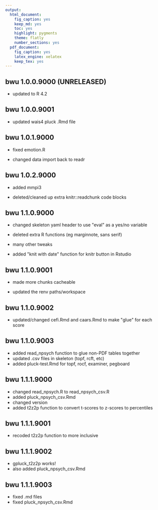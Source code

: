 ```yaml
---
output:
  html_document:
    fig_caption: yes
    keep_md: yes
    toc: yes
    highlight: pygments
    theme: flatly
    number_sections: yes
  pdf_document:
    fig_caption: yes
    latex_engine: xelatex
    keep_tex: yes
---
```


## bwu 1.0.0.9000 (UNRELEASED)

- updated to R 4.2

## bwu 1.0.0.9001

- updated wais4 pluck .Rmd file

## bwu 1.0.1.9000

- fixed emotion.R

- changed data import back to readr

## bwu 1.0.2.9000

- added mmpi3

- deleted/cleaned up extra knitr::readchunk code blocks

## bwu 1.1.0.9000

- changed skeleton yaml header to use "eval" as a yes/no variable

- deleted extra R functions (eg marginnote, sans serif)

- many other tweaks

- added "knit with date" function for knitr button in Rstudio

## bwu 1.1.0.9001

- made more chunks cacheable

- updated the renv paths/workspace

## bwu 1.1.0.9002

- updated/changed cefi.Rmd and caars.Rmd to make "glue" for each score

## bwu 1.1.0.9003

- added read_npsych function to glue non-PDF tables together
- updated .csv files in skeleton (topf, rcft, etc)
- added pluck-test.Rmd for topf, rocf, examiner, pegboard

## bwu 1.1.1.9000

- changed read_npsych.R to read_npsych_csv.R
- added pluck_npsych_csv.Rmd
- changed version
- added t2z2p function to convert t-scores to z-scores to percentiles

## bwu 1.1.1.9001

- recoded t2z2p function to more inclusive

## bwu 1.1.1.9002

- gpluck_t2z2p works!
- also added pluck_npsych_csv.Rmd

## bwu 1.1.1.9003

- fixed .md files
- fixed pluck_npsych_csv.Rmd
